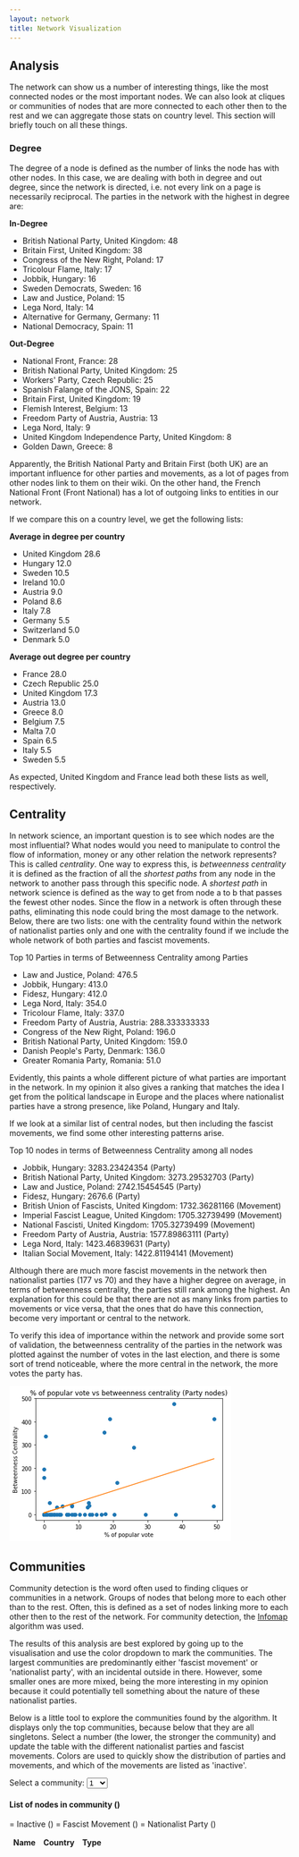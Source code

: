 ```yaml
---
layout: network
title: Network Visualization
---
```

## Analysis

The network can show us a number of interesting things, like the most connected
nodes or the most important nodes. We can also look at cliques or communities of nodes
that are more connected to each other then to the rest and we can aggregate those
stats on country level. This section will briefly touch on all these things.

### Degree
The degree of a node is defined as the number of links the node has with other
nodes. In this case, we are dealing with both in degree and out degree, since
the network is directed, i.e. not every link on a page is necessarily reciprocal.
The parties in the network with the highest in degree are:

**In-Degree**
 - British National Party, United Kingdom: 48
 - Britain First, United Kingdom: 38
 - Congress of the New Right, Poland: 17
 - Tricolour Flame, Italy: 17
 - Jobbik, Hungary: 16
 - Sweden Democrats, Sweden: 16
 - Law and Justice, Poland: 15
 - Lega Nord, Italy: 14
 - Alternative for Germany, Germany: 11
 - National Democracy, Spain: 11

**Out-Degree**
 - National Front, France: 28
 - British National Party, United Kingdom: 25
 - Workers' Party, Czech Republic: 25
 - Spanish Falange of the JONS, Spain: 22
 - Britain First, United Kingdom: 19
 - Flemish Interest, Belgium: 13
 - Freedom Party of Austria, Austria: 13
 - Lega Nord, Italy: 9
 - United Kingdom Independence Party, United Kingdom: 8
 - Golden Dawn, Greece: 8

Apparently, the British National Party and Britain First (both UK) are an
important influence for other parties and movements, as a lot of pages from
other nodes link to them on their wiki. On the other hand, the French National Front
(Front National) has a lot of outgoing links to entities in our network.

If we compare this on a country level, we get the following lists:

**Average in degree per country**
- United Kingdom    28.6
- Hungary           12.0
- Sweden            10.5
- Ireland           10.0
- Austria            9.0
- Poland             8.6
- Italy              7.8
- Germany            5.5
- Switzerland        5.0
- Denmark            5.0

**Average out degree per country**
- France            28.0
- Czech Republic    25.0
- United Kingdom    17.3
- Austria           13.0
- Greece             8.0
- Belgium            7.5
- Malta              7.0
- Spain              6.5
- Italy              5.5
- Sweden             5.5

As expected, United Kingdom and France lead both these lists as well, respectively.

## Centrality

In network science, an important question is to see which nodes are the most influential?
What nodes would you need to manipulate to control the flow of information, money or
any other relation the network represents? This is called *centrality*. One way to
express this, is *betweenness centrality* it is defined as the fraction of all the
*shortest paths* from any node in the network to another pass through this specific
node. A *shortest path* in network science is defined as the way to get from node a to b
that passes the fewest other nodes. Since the flow in a network is often through these
paths, eliminating this node could bring the most damage to the network. Below, there
are two lists: one with the centrality found within the network of nationalist parties only
and one with the centrality found if we include the whole network of both parties and
fascist movements.

Top 10 Parties in terms of Betweenness Centrality among Parties
 - Law and Justice, Poland: 476.5
 - Jobbik, Hungary: 413.0
 - Fidesz, Hungary: 412.0
 - Lega Nord, Italy: 354.0
 - Tricolour Flame, Italy: 337.0
 - Freedom Party of Austria, Austria: 288.333333333
 - Congress of the New Right, Poland: 196.0
 - British National Party, United Kingdom: 159.0
 - Danish People's Party, Denmark: 136.0
 - Greater Romania Party, Romania: 51.0

 Evidently, this paints a whole different picture of what parties are important
 in the network. In my opinion it also gives a ranking that matches the idea I
 get from the political landscape in Europe and the places where nationalist parties
 have a strong presence, like Poland, Hungary and Italy.

 If we look at a similar list of central nodes, but then including the fascist movements,
 we find some other interesting patterns arise.

 Top 10 nodes in terms of Betweenness Centrality among all nodes
 - Jobbik, Hungary: 3283.23424354 (Party)
 - British National Party, United Kingdom: 3273.29532703 (Party)
 - Law and Justice, Poland: 2742.15454545 (Party)
 - Fidesz, Hungary: 2676.6 (Party)
 - British Union of Fascists, United Kingdom: 1732.36281166 (Movement)
 - Imperial Fascist League, United Kingdom: 1705.32739499 (Movement)
 - National Fascisti, United Kingdom: 1705.32739499 (Movement)
 - Freedom Party of Austria, Austria: 1577.89863111 (Party)
 - Lega Nord, Italy: 1423.46839631 (Party)
 - Italian Social Movement, Italy: 1422.81194141 (Movement)

 Although there are much more fascist movements in the network then nationalist
 parties (177 vs 70) and they have a higher degree on average, in terms of
 betweenness centrality, the parties still rank among the highest. An explanation
 for this could be that there are not as many links from parties to movements or
 vice versa, that the ones that do have this connection, become very important or
 central to the network.

 To verify this idea of importance within the network and provide some sort of
 validation, the betweenness centrality of the parties in the network was
 plotted against the number of votes in the last election, and there is some sort
 of trend noticeable, where the more central in the network, the more votes the party
 has.

 ![BC_Votes](assets/images/BC_party_vs_votes.png)

## Communities

Community detection is the word often used to finding cliques or communities in
a network. Groups of nodes that belong more to each other than to the rest. Often,
this is defined as a set of nodes linking more to each other then to the rest of the network.
For community detection, the [Infomap](http://www.mapequation.org/code.html) algorithm was used.

The results of this analysis are best explored by
going up to the visualisation and use the color dropdown to mark the communities.
The largest communities are predominantly either 'fascist movement' or 'nationalist party', with an incidental outside in there.
However, some smaller ones are more mixed, being the more interesting
in my opinion because it could potentially tell something about the nature of these nationalist parties.

Below is a little tool to explore the communities found by the algorithm. It displays only the top communities,
because below that they are all singletons. Select a number (the lower, the stronger the community) and
update the table with the different nationalist parties and fascist movements. Colors are used to quickly
show the distribution of parties and movements, and which of the movements are listed as
'inactive'.

<div class="communities">
  <div class="">
    <label class="label-top">Select a community:</label>
    <select id="communitySelect">
      <option value="1">1</option>
      <option value="2">2</option>
      <option value="3">3</option>
      <option value="4">4</option>
      <option value="5">5</option>
      <option value="6">6</option>
      <option value="7">7</option>
      <option value="8">8</option>
      <option value="9">9</option>
      <option value="10">10</option>
      <option value="11">11</option>
      <option value="12">12</option>
      <option value="13">13</option>
      <option value="14">14</option>
      <option value="15">15</option>
    </select>
  </div>
  <div class="table-container">
    <h4>List of nodes in community (<span id="totalNodes"></span>)</h4>
    <div class="legend">
      <span class="legend-box" style="background-color: #ddd"></span> = Inactive (<span id="totalInactive"></span>)
      <span class="legend-box" style="background-color: red"></span> = Fascist Movement (<span id="totalMovements"></span>)
      <span class="legend-box" style="background-color: green"></span> = Nationalist Party (<span id="totalParties"></span>)
    </div>
    <table id="com-table" class="table">
      <thead>
        <td><strong>Name</strong></td>
        <td><strong>Country</strong></td>
        <td><strong>Type</strong></td>
      </thead>
      <tbody>
      </tbody>
    </table>
  </div>
</div>
